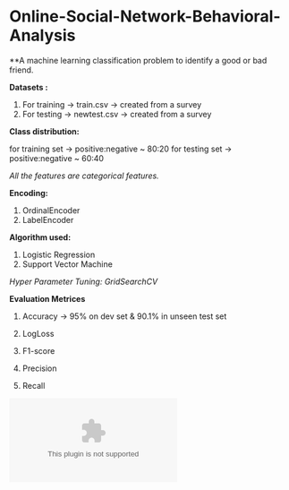 # Online-Social-Network-Behavioral-Analysis

**A machine learning classification problem to identify a good or bad friend.

**Datasets :**

1. For training -> train.csv -> created from a survey
2. For testing -> newtest.csv -> created from a survey

**Class distribution:**

for training set -> positive:negative ~ 80:20
for testing set -> positive:negative ~ 60:40

*All the features are categorical features.*

**Encoding:** 

1. OrdinalEncoder
2. LabelEncoder


**Algorithm used:** 

1. Logistic Regression
2. Support Vector Machine


*Hyper Parameter Tuning: GridSearchCV*

**Evaluation Metrices**

1. Accuracy -> 95% on dev set & 90.1% in unseen test set

2. LogLoss

3. F1-score

4. Precision

5. Recall


![alt text](https://github.com/NafBZ/Online-Social-Network-Behavioral-Analysis/blob/master/Accuracy.eps?raw=true)
